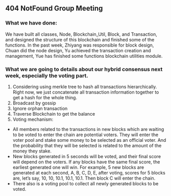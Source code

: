 ## 404 NotFound Group Meeting

### What we have done:
We have built all classes, Node, Blockchain_Util, Block, and Transaction, and designed the structure of this blockchain and finished some of the functions. In the past week, Zhiyang was responsible for block design, Chuan did the node design, Yu achieved the transaction creation and management, Yue has finished some functions blockchain utilities module.  

### What we are going to details about our hybrid consensus next week, especially the voting part.
1.	Considering using merkle tree to hash all transactions hierarchically. Right now, we just concatenate all transaction information together to get a hash for the whole thing.
2.	Broadcast by gossip
3.	Ignore orphan transaction
4.	Traverse Blockchain to get the balance 
5.	Voting mechanism:
-	All members related to the transactions in new blocks which are waiting to be voted to enter the chain are potential voters. They will enter the voter pool and stake some money to be selected as an official voter. And the probability that they will be selected is related to the amount of the money they stake. 
-	New blocks generated in 5 seconds will be voted, and their final score will depend on the voters. If any blocks have the same final score, the earliest generated one will win. For example, 5 new blocks are generated at each second, A, B, C, D, E, after voting, scores for 5 blocks are, let’s say, 10, 10, 10.1, 10.1, 10.1.  Then block C will enter the chain. 
-	There also is a voting pool to collect all newly generated blocks to be voted. 

